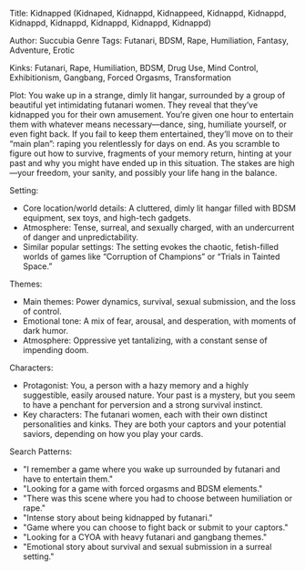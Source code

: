 Title: Kidnapped (Kidnaped, Kidnappd, Kidnappeed, Kidnappd, Kidnappd, Kidnappd, Kidnappd, Kidnappd, Kidnappd, Kidnappd)

Author: Succubia
Genre Tags: Futanari, BDSM, Rape, Humiliation, Fantasy, Adventure, Erotic

Kinks: Futanari, Rape, Humiliation, BDSM, Drug Use, Mind Control, Exhibitionism, Gangbang, Forced Orgasms, Transformation

Plot: You wake up in a strange, dimly lit hangar, surrounded by a group of beautiful yet intimidating futanari women. They reveal that they’ve kidnapped you for their own amusement. You’re given one hour to entertain them with whatever means necessary—dance, sing, humiliate yourself, or even fight back. If you fail to keep them entertained, they’ll move on to their “main plan”: raping you relentlessly for days on end. As you scramble to figure out how to survive, fragments of your memory return, hinting at your past and why you might have ended up in this situation. The stakes are high—your freedom, your sanity, and possibly your life hang in the balance.

Setting:
- Core location/world details: A cluttered, dimly lit hangar filled with BDSM equipment, sex toys, and high-tech gadgets.
- Atmosphere: Tense, surreal, and sexually charged, with an undercurrent of danger and unpredictability.
- Similar popular settings: The setting evokes the chaotic, fetish-filled worlds of games like “Corruption of Champions” or “Trials in Tainted Space.”

Themes:
- Main themes: Power dynamics, survival, sexual submission, and the loss of control.
- Emotional tone: A mix of fear, arousal, and desperation, with moments of dark humor.
- Atmosphere: Oppressive yet tantalizing, with a constant sense of impending doom.

Characters:
- Protagonist: You, a person with a hazy memory and a highly suggestible, easily aroused nature. Your past is a mystery, but you seem to have a penchant for perversion and a strong survival instinct.
- Key characters: The futanari women, each with their own distinct personalities and kinks. They are both your captors and your potential saviors, depending on how you play your cards.

Search Patterns:
- "I remember a game where you wake up surrounded by futanari and have to entertain them."
- "Looking for a game with forced orgasms and BDSM elements."
- "There was this scene where you had to choose between humiliation or rape."
- "Intense story about being kidnapped by futanari."
- "Game where you can choose to fight back or submit to your captors."
- "Looking for a CYOA with heavy futanari and gangbang themes."
- "Emotional story about survival and sexual submission in a surreal setting."